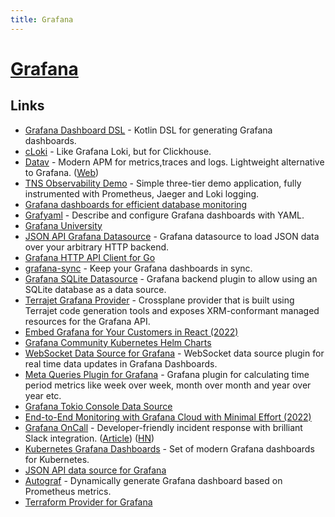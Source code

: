```yaml
---
title: Grafana
---
```


# [Grafana](https://grafana.com/)

## Links

- [Grafana Dashboard DSL](https://github.com/yoomoney/grafana-dashboard-dsl) - Kotlin DSL for generating Grafana dashboards.
- [cLoki](https://github.com/lmangani/cLoki) - Like Grafana Loki, but for Clickhouse.
- [Datav](https://github.com/savecost/datav) - Modern APM for metrics,traces and logs. Lightweight alternative to Grafana. ([Web](https://datav.io/))
- [TNS Observability Demo](https://github.com/grafana/tns) - Simple three-tier demo application, fully instrumented with Prometheus, Jaeger and Loki logging.
- [Grafana dashboards for efficient database monitoring](https://github.com/percona/grafana-dashboards)
- [Grafyaml](https://pypi.org/project/grafyaml/) - Describe and configure Grafana dashboards with YAML.
- [Grafana University](https://grafana.com/blog/2022/01/03/introducing-grafana-university-our-virtual-hands-on-education-platform-thats-free-and-easy-to-use/)
- [JSON API Grafana Datasource](https://github.com/simPod/GrafanaJsonDatasource) - Grafana datasource to load JSON data over your arbitrary HTTP backend.
- [Grafana HTTP API Client for Go](https://github.com/grafana/grafana-api-golang-client)
- [grafana-sync](https://github.com/mpostument/grafana-sync) - Keep your Grafana dashboards in sync.
- [Grafana SQLite Datasource](https://github.com/fr-ser/grafana-sqlite-datasource) - Grafana backend plugin to allow using an SQLite database as a data source.
- [Terrajet Grafana Provider](https://github.com/grafana/crossplane-provider-grafana) - Crossplane provider that is built using Terrajet code generation tools and exposes XRM-conformant managed resources for the Grafana API.
- [Embed Grafana for Your Customers in React (2022)](https://fusebit.io/blog/grafana-in-react/)
- [Grafana Community Kubernetes Helm Charts](https://github.com/grafana/helm-charts)
- [WebSocket Data Source for Grafana](https://github.com/golioth/grafana-websocket-plugin) - WebSocket data source plugin for real time data updates in Grafana Dashboards.
- [Meta Queries Plugin for Grafana](https://github.com/GoshPosh/grafana-meta-queries) - Grafana plugin for calculating time period metrics like week over week, month over month and year over year etc.
- [Grafana Tokio Console Data Source](https://github.com/sd2k/grafana-tokio-console-datasource)
- [End-to-End Monitoring with Grafana Cloud with Minimal Effort (2022)](https://martinheinz.dev/blog/72)
- [Grafana OnCall](https://github.com/grafana/oncall) - Developer-friendly incident response with brilliant Slack integration. ([Article](https://grafana.com/blog/2022/06/14/introducing-grafana-oncall-oss-open-source/)) ([HN](https://news.ycombinator.com/item?id=31740902))
- [Kubernetes Grafana Dashboards](https://github.com/dotdc/grafana-dashboards-kubernetes) - Set of modern Grafana dashboards for Kubernetes.
- [JSON API data source for Grafana](https://github.com/marcusolsson/grafana-json-datasource)
- [Autograf](https://github.com/FUSAKLA/autograf) - Dynamically generate Grafana dashboard based on Prometheus metrics.
- [Terraform Provider for Grafana](https://github.com/grafana/terraform-provider-grafana)
